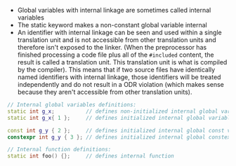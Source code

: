 - Global variables with internal linkage are sometimes called internal variables
- The static keyword makes a non-constant global variable internal
- An identifier with internal linkage can be seen and used within a single translation unit and is not accessible from other translation units and therefore isn't exposed to the linker. (When the preprocessor has finished processing a code file plus all of the `#included` content, the result is called a translation unit. This translation unit is what is compiled by the compiler). This means that if two source files have identically named identifiers with internal linkage, those identifiers will be treated independently and do not result in a ODR violation (which makes sense because they aren't accessible from other translation units).

```cpp
// Internal global variables definitions:
static int g_x;          // defines non-initialized internal global variable (zero initialized by default)
static int g_x{ 1 };     // defines initialized internal global variable

const int g_y { 2 };     // defines initialized internal global const variable
constexpr int g_y { 3 }; // defines initialized internal global constexpr variable

// Internal function definitions:
static int foo() {};     // defines internal function
```


